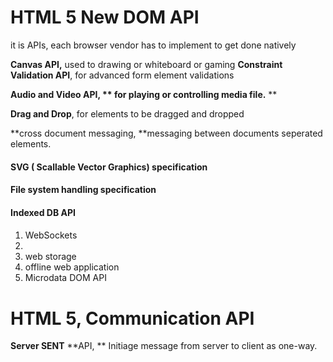 # HTML 5 New DOM API

it is APIs,  each browser vendor has to implement to get done natively

**Canvas API,** used to drawing or whiteboard or gaming
**Constraint Validation API**, for advanced form element validations

**Audio and Video API, ** for playing or controlling media file.** **

**Drag and Drop**, for elements to be dragged and dropped

**cross document messaging, **messaging between documents seperated elements.

#### SVG \( Scallable Vector Graphics\) specification

#### File system handling specification

#### Indexed DB API

#### 

1. WebSockets
2. 
3. web storage
4. offline web application
5. Microdata DOM API

# HTML 5, Communication API

**Server SENT** **API, ** Initiage message from server to client as one-way.

